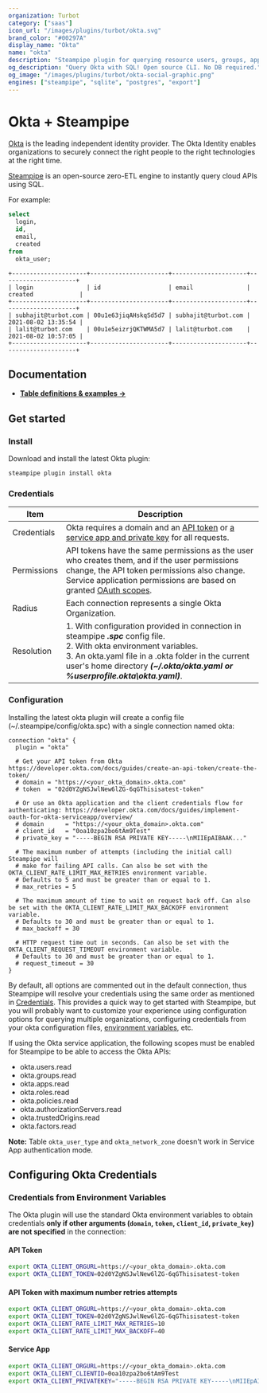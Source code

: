 ```yaml
---
organization: Turbot
category: ["saas"]
icon_url: "/images/plugins/turbot/okta.svg"
brand_color: "#00297A"
display_name: "Okta"
name: "okta"
description: "Steampipe plugin for querying resource users, groups, applications and more from Okta."
og_description: "Query Okta with SQL! Open source CLI. No DB required."
og_image: "/images/plugins/turbot/okta-social-graphic.png"
engines: ["steampipe", "sqlite", "postgres", "export"]
---
```


# Okta + Steampipe

[Okta](https://www.okta.com/) is the leading independent identity provider. The Okta Identity enables organizations to securely connect the right people to the right technologies at the right time.

[Steampipe](https://steampipe.io) is an open-source zero-ETL engine to instantly query cloud APIs using SQL.

For example:

```sql
select
  login,
  id,
  email,
  created
from
  okta_user;
```

```
+---------------------+----------------------+---------------------+---------------------+
| login               | id                   | email               | created             |
+---------------------+----------------------+---------------------+---------------------+
| subhajit@turbot.com | 00u1e63jiqAHskqSd5d7 | subhajit@turbot.com | 2021-08-02 13:35:54 |
| lalit@turbot.com    | 00u1e5eizrjQKTWMA5d7 | lalit@turbot.com    | 2021-08-02 10:57:05 |
+---------------------+----------------------+---------------------+---------------------+
```

## Documentation

- **[Table definitions & examples →](/plugins/turbot/okta/tables)**

## Get started

### Install

Download and install the latest Okta plugin:

```bash
steampipe plugin install okta
```

### Credentials

| Item        | Description                                                                                                                                                                                                                                                                                 |
|-------------|---------------------------------------------------------------------------------------------------------------------------------------------------------------------------------------------------------------------------------------------------------------------------------------------|
| Credentials | Okta requires a domain and an [API token](https://developer.okta.com/docs/guides/create-an-api-token/create-the-token/) or [a service app and private key](https://developer.okta.com/docs/guides/implement-oauth-for-okta-serviceapp/overview/) for all requests.                          |
| Permissions | API tokens have the same permissions as the user who creates them, and if the user permissions change, the API token permissions also change. Service application permissions are based on granted [OAuth scopes](https://developer.okta.com/docs/guides/implement-oauth-for-okta/scopes/). |
| Radius      | Each connection represents a single Okta Organization.                                                                                                                                                                                                                                      |
| Resolution  | 1. With configuration provided in connection in steampipe _**.spc**_ config file.<br />2. With okta environment variables.<br />3. An okta.yaml file in a .okta folder in the current user's home directory _**(~/.okta/okta.yaml or %userprofile\.okta\okta.yaml)**_.                      |

### Configuration

Installing the latest okta plugin will create a config file (~/.steampipe/config/okta.spc) with a single connection named okta:

```hcl
connection "okta" {
  plugin = "okta"

  # Get your API token from Okta https://developer.okta.com/docs/guides/create-an-api-token/create-the-token/
  # domain = "https://<your_okta_domain>.okta.com"
  # token  = "02d0YZgNSJwlNew6lZG-6qGThisisatest-token"

  # Or use an Okta application and the client credentials flow for authenticating: https://developer.okta.com/docs/guides/implement-oauth-for-okta-serviceapp/overview/
  # domain      = "https://<your_okta_domain>.okta.com"
  # client_id   = "0oa10zpa2bo6tAm9Test"
  # private_key = "-----BEGIN RSA PRIVATE KEY-----\nMIIEpAIBAAK..."

  # The maximum number of attempts (including the initial call) Steampipe will
  # make for failing API calls. Can also be set with the OKTA_CLIENT_RATE_LIMIT_MAX_RETRIES environment variable.
  # Defaults to 5 and must be greater than or equal to 1.
  # max_retries = 5

  # The maximum amount of time to wait on request back off. Can also be set with the OKTA_CLIENT_RATE_LIMIT_MAX_BACKOFF environment variable.
  # Defaults to 30 and must be greater than or equal to 1.
  # max_backoff = 30

  # HTTP request time out in seconds. Can also be set with the OKTA_CLIENT_REQUEST_TIMEOUT environment variable.
  # Defaults to 30 and must be greater than or equal to 1.
  # request_timeout = 30
}
```

By default, all options are commented out in the default connection, thus Steampipe will resolve your credentials using the same order as mentioned in [Credentials](#credentials). This provides a quick way to get started with Steampipe, but you will probably want to customize your experience using configuration options for querying multiple organizations, configuring credentials from your okta configuration files, [environment variables](#credentials-from-environment-variables), etc.

If using the Okta service application, the following scopes must be enabled for Steampipe to be able to access the Okta APIs:
- okta.users.read
- okta.groups.read
- okta.apps.read
- okta.roles.read
- okta.policies.read
- okta.authorizationServers.read
- okta.trustedOrigins.read
- okta.factors.read

**Note:** Table `okta_user_type` and `okta_network_zone` doesn't work in Service App authentication mode.

## Configuring Okta Credentials

### Credentials from Environment Variables

The Okta plugin will use the standard Okta environment variables to obtain credentials **only if other arguments (`domain`, `token`, `client_id`, `private_key`) are not specified** in the connection:

#### API Token

```sh
export OKTA_CLIENT_ORGURL=https://<your_okta_domain>.okta.com
export OKTA_CLIENT_TOKEN=02d0YZgNSJwlNew6lZG-6qGThisisatest-token
```

#### API Token with maximum number retries attempts

```sh
export OKTA_CLIENT_ORGURL=https://<your_okta_domain>.okta.com
export OKTA_CLIENT_TOKEN=02d0YZgNSJwlNew6lZG-6qGThisisatest-token
export OKTA_CLIENT_RATE_LIMIT_MAX_RETRIES=10
export OKTA_CLIENT_RATE_LIMIT_MAX_BACKOFF=40
```

#### Service App

```sh
export OKTA_CLIENT_ORGURL=https://<your_okta_domain>.okta.com
export OKTA_CLIENT_CLIENTID=0oa10zpa2bo6tAm9Test
export OKTA_CLIENT_PRIVATEKEY="-----BEGIN RSA PRIVATE KEY-----\nMIIEpAIBAAK..."
```
